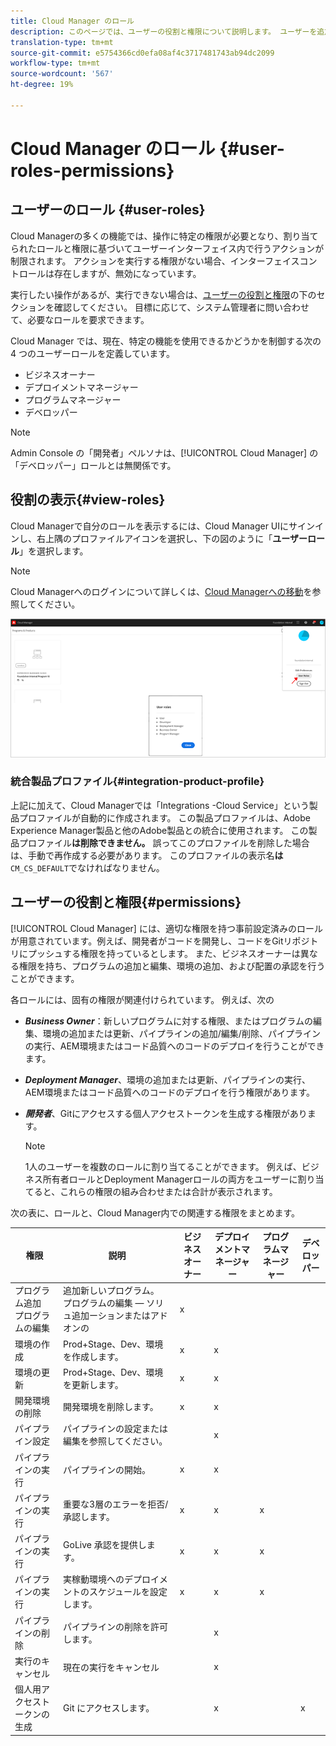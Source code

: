 ```yaml
---
title: Cloud Manager のロール
description: このページでは、ユーザーの役割と権限について説明します。 ユーザーを追加し、Cloud Managerのロールに割り当てる方法を学ぶには、このページに従います。
translation-type: tm+mt
source-git-commit: e5754366cd0efa08af4c3717481743ab94dc2099
workflow-type: tm+mt
source-wordcount: '567'
ht-degree: 19%

---
```



# Cloud Manager のロール {#user-roles-permissions}

## ユーザーのロール {#user-roles}

Cloud Managerの多くの機能では、操作に特定の権限が必要となり、割り当てられたロールと権限に基づいてユーザーインターフェイス内で行うアクションが制限されます。 アクションを実行する権限がない場合、インターフェイスコントロールは存在しますが、無効になっています。

実行したい操作があるが、実行できない場合は、[ユーザーの役割と権限](#permissions)の下のセクションを確認してください。 目標に応じて、システム管理者に問い合わせて、必要なロールを要求できます。

Cloud Manager では、現在、特定の機能を使用できるかどうかを制御する次の 4 つのユーザーロールを定義しています。

* ビジネスオーナー
* デプロイメントマネージャー
* プログラムマネージャー
* デベロッパー

>[!NOTE]
>Admin Console の「開発者」ペルソナは、[!UICONTROL Cloud Manager] の「デベロッパー」ロールとは無関係です。

## 役割の表示{#view-roles}

Cloud Managerで自分のロールを表示するには、Cloud Manager UIにサインインし、右上隅のプロファイルアイコンを選択し、下の図のように「**ユーザーロール**」を選択します。

>[!NOTE]
>Cloud Managerへのログインについて詳しくは、[Cloud Managerへの移動](/help/onboarding/what-is-required/navigate-to-cloud-manager.md)を参照してください。

![](/help/onboarding/what-is-required/assets/admin-console-9.png)

### 統合製品プロファイル{#integration-product-profile}

上記に加えて、Cloud Managerでは「Integrations -Cloud Service」という製品プロファイルが自動的に作成されます。 この製品プロファイルは、Adobe Experience Manager製品と他のAdobe製品との統合に使用されます。 この製品プロファイル&#x200B;**は削除できません。** 誤ってこのプロファイルを削除した場合は、手動で再作成する必要があります。 このプロファイルの表示名&#x200B;**は**`CM_CS_DEFAULT`でなければなりません。


## ユーザーの役割と権限{#permissions}

[!UICONTROL Cloud Manager] には、適切な権限を持つ事前設定済みのロールが用意されています。例えば、開発者がコードを開発し、コードをGitリポジトリにプッシュする権限を持っているとします。 また、ビジネスオーナーは異なる権限を持ち、プログラムの追加と編集、環境の追加、および配置の承認を行うことができます。

各ロールには、固有の権限が関連付けられています。 例えば、次の

* ***Business Owner***：新しいプログラムに対する権限、またはプログラムの編集、環境の追加または更新、パイプラインの追加/編集/削除、パイプラインの実行、AEM環境またはコード品質へのコードのデプロイを行うことができます。

* ***Deployment Manager***、環境の追加または更新、パイプラインの実行、AEM環境またはコード品質へのコードのデプロイを行う権限があります。

* ***開発者***、Gitにアクセスする個人アクセストークンを生成する権限があります。

   >[!NOTE]
   > 1人のユーザーを複数のロールに割り当てることができます。 例えば、ビジネス所有者ロールとDeployment Managerロールの両方をユーザーに割り当てると、これらの権限の組み合わせまたは合計が表示されます。


次の表に、ロールと、Cloud Manager内での関連する権限をまとめます。

| 権限 | 説明 | ビジネスオーナー | デプロイメントマネージャー | プログラムマネージャー | デベロッパー |
|--- |--- |--- |--- |--- |--- |
| プログラム追加<br>プログラムの編集 | 追加新しいプログラム。<br>プログラムの編集 — ソリュ追加ーションまたはアドオンの | x |  |  |  |
| 環境の作成 | Prod+Stage、Dev、環境を作成します。 | x | x |  |  |
| 環境の更新 | Prod+Stage、Dev、環境を更新します。 | x | x |  |  |
| 開発環境の削除 | 開発環境を削除します。 | x | x |  |  |
| パイプライン設定 | パイプラインの設定または編集を参照してください。 |  | x |  |  |
| パイプラインの実行 | パイプラインの開始。 | x | x |  |  |
| パイプラインの実行 | 重要な3層のエラーを拒否/承認します。 | x | x | x |  |
| パイプラインの実行 | GoLive 承認を提供します。 | x | x | x |  |
| パイプラインの実行 | 実稼動環境へのデプロイメントのスケジュールを設定します。 | x | x | x |  |
| パイプラインの削除 | パイプラインの削除を許可します。 |  | x |  |  |
| 実行のキャンセル | 現在の実行をキャンセル |  | x |  |  |
| 個人用アクセストークンの生成 | Git にアクセスします。 |  | x |  | x |

